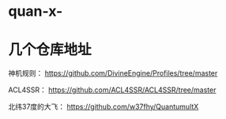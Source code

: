 # quan-x-

# 几个仓库地址
神机规则： https://github.com/DivineEngine/Profiles/tree/master

ACL4SSR： https://github.com/ACL4SSR/ACL4SSR/tree/master

北纬37度的大飞： https://github.com/w37fhy/QuantumultX

